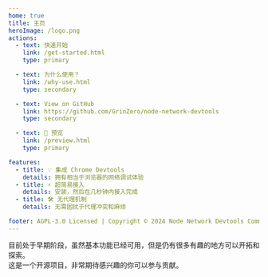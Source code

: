```yaml
---
home: true
title: 主页
heroImage: /logo.png
actions:
  - text: 快速开始
    link: /get-started.html
    type: primary

  - text: 为什么使用？
    link: /why-use.html
    type: secondary

  - text: View on GitHub
    link: https://github.com/GrinZero/node-network-devtools
    type: secondary

  - text: 🎉 预览
    link: /preview.html
    type: primary

features:
  - title: 💡 集成 Chrome Devtools
    details: 拥有相当于浏览器的网络调试体验
  - title: ⚡️ 超简易接入
    details: 安装，然后在几秒钟内接入完成
  - title: 🛠️ 无代理机制
    details: 无需困扰于代理冲突和麻烦

footer: AGPL-3.0 Licensed | Copyright © 2024 Node Network Devtools Community
---
```


目前处于早期阶段，虽然基本功能已经可用，但是仍有很多有趣的地方可以开拓和探索。  
这是一个开源项目，非常期待感兴趣的你可以参与贡献。
